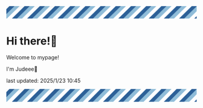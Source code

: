 <!-- Header image -->
<img src="./pokemon/pokemon_36.png" width="1000">

# Hi there!👋

Welcome to mypage!

I'm Judeee🐷

last updated: 2025/1/23 10:45

<!-- Footer image -->
<img src="./pokemon/pokemon_36.png" width="1000">
